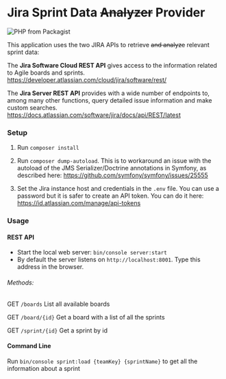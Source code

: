 # Jira Sprint Data ~~Analyzer~~ Provider

![PHP from Packagist](https://img.shields.io/packagist/php-v/symfony/symfony.svg)

This application uses the two JIRA APIs to retrieve ~~and analyze~~ relevant sprint data:

The **Jira Software Cloud REST API** gives access to the information related to Agile boards and sprints.
https://developer.atlassian.com/cloud/jira/software/rest/
 
The **Jira Server REST API** provides with a wide number of endpoints to, among many other functions, query detailed issue information and make custom searches.
https://docs.atlassian.com/software/jira/docs/api/REST/latest

### Setup

1. Run `composer install`

2. Run `composer dump-autoload`. This is to workaround an issue with the autoload of the JMS Serializer/Doctrine annotations in Symfony, as described here: https://github.com/symfony/symfony/issues/25555

3. Set the Jira instance host and credentials in the `.env` file. You can use a password but it is safer to create an API token. You can do it here: https://id.atlassian.com/manage/api-tokens

### Usage

#### REST API

* Start the local web server: `bin/console server:start`
* By default the server listens on `http://localhost:8001`. Type this address in the browser.

###### Methods:

GET `/boards` List all available boards

GET `/board/{id}` Get a board with a list of all the sprints

GET `/sprint/{id}` Get a sprint by id

#### Command Line

Run `bin/console sprint:load {teamKey} {sprintName}` to get all the information about a sprint
